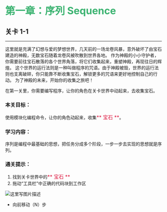 # <font color=#3CB371 size=6>第一章：序列 Sequence</font>
## 关卡 1-1

------
这里就是充满了幻想与爱的梦想世界，几天前的一场龙卷风暴，意外破坏了由宝石建造的神殿，无数宝石随着龙卷风被吹散到世界各地。
作为神殿的小小守护者，你需要前往宝石散落的各个世界角落，将它们收集起来，重塑神殿，再现往日的辉煌。
这个世界的运行法则是一种叫做程序的咒语。由于神殿被毁，世界的运行法则也支离破碎，你只能靠不断收集宝石，解锁更多的咒语来更好地控制自己的行动。
为了神殿的未来，开始你的收集之旅吧！

在第一关里，你需要编写程序，让你的角色在关卡世界中动起来，去收集宝石。

### 本关目标：
使用模块化编程命令，让你的角色动起来，收集<font color=#DC143C size=3>** 宝石 **</font>。

### 学习内容：
序列是编程中最基础的思想，把任务分成多个阶段，一步一步去实现的思想就是序列。

### 通关提示：
1. 找到关卡世界中的<font color=#DC143C size=3>** 宝石 **</font>
2. 拖动“工具栏”中正确的代码块到工作区
 
 ![这里写图片描述](scene/image/move_forward.png)
 - 向前移动（N）步